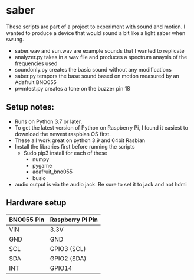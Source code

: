 # saber
These scripts are part of a project to experiment with sound and motion. I wanted to produce a device that would sound a bit like a light saber when swung. 
* saber.wav and sun.wav are example sounds that I wanted to replicate
* analyzer.py takes in a wav file and produces a spectrum anaysis of the frequencies used
* soundonly.py creates the basic sound without any modifications
* saber.py tempors the base sound based on motion measured by an Adafruit BNO055
* pwmtest.py creates a tone on the buzzer pin 18





## Setup notes:
* Runs on Python 3.7 or later.  
* To get the latest version of Python on Raspberry Pi, I found it easiest to download the newest raspbian OS first.
* These all work great on python 3.9 and 64bit Rasbian
* Install the libraries first before running the scripts
  * Sudo pip3 install for each of these
    * numpy
    * pygame
    * adafruit_bno055
    * busio
* audio output is via the audio jack. Be sure to set it to jack and not hdmi




## Hardware setup
| BNO055 Pin | Raspberry Pi Pin |
| --- | --- |
| VIN | 3.3V |
| GND | GND |
| SCL | GPIO3 (SCL) |
| SDA | GPIO2 (SDA) |
| INT | GPIO14 | 


